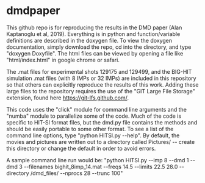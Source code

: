 # dmdpaper

This github repo is for reproducing the results in the DMD paper (Alan Kaptanoglu et al, 2019). Everything is in python and function/variable definitions are described in the doxygen file. To view the doxygen documentation, simply download the repo, cd into the directory, and type "doxygen Doxyfile". The html files can be viewed by opening a file like "html/index.html" in google chrome or safari. 

The .mat files for experimental shots 129175 and 129499, and the BIG-HIT simulation .mat files (with 8 IMPs or 32 IMPs) are included in this repository so that others can explicitly reproduce the results of this work. Adding these large files to the repository requires the use of the "GIT Large File Storage" extension, found here https://git-lfs.github.com/. 

This code uses the "click" module for command line arguments and the "numba" module to parallelize some of the code. Much of the code is specific to HIT-SI format files, but the dmd.py file contains the methods and should be easily portable to some other format. To see a list of the command line options, type "python HITSI.py --help". By default, the movies and pictures are written out to a directory called Pictures/ -- create this directory or change the default in order to avoid errors. 

A sample command line run would be:
"python HITSI.py --imp 8 --dmd 1 --dmd 3 --filenames bighit_8imp_14.mat --freqs 14.5 --limits 22.5 28.0 --directory /dmd_files/ --nprocs 28 --trunc 100"

